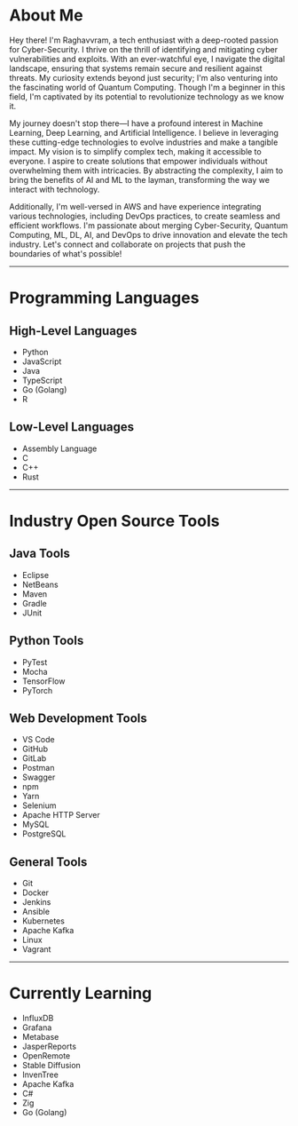 # About Me
Hey there! I'm Raghavvram, a tech enthusiast with a deep-rooted passion for Cyber-Security. I thrive on the thrill of identifying and mitigating cyber vulnerabilities and exploits. With an ever-watchful eye, I navigate the digital landscape, ensuring that systems remain secure and resilient against threats. My curiosity extends beyond just security; I'm also venturing into the fascinating world of Quantum Computing. Though I'm a beginner in this field, I'm captivated by its potential to revolutionize technology as we know it.

My journey doesn't stop there—I have a profound interest in Machine Learning, Deep Learning, and Artificial Intelligence. I believe in leveraging these cutting-edge technologies to evolve industries and make a tangible impact. My vision is to simplify complex tech, making it accessible to everyone. I aspire to create solutions that empower individuals without overwhelming them with intricacies. By abstracting the complexity, I aim to bring the benefits of AI and ML to the layman, transforming the way we interact with technology.

Additionally, I'm well-versed in AWS and have experience integrating various technologies, including DevOps practices, to create seamless and efficient workflows. I'm passionate about merging Cyber-Security, Quantum Computing, ML, DL, AI, and DevOps to drive innovation and elevate the tech industry. Let's connect and collaborate on projects that push the boundaries of what's possible!

---

# Programming Languages

## High-Level Languages
- Python
- JavaScript
- Java
- TypeScript
- Go (Golang)
- R

## Low-Level Languages
- Assembly Language
- C
- C++
- Rust

---

# Industry Open Source Tools

## Java Tools
- Eclipse
- NetBeans
- Maven
- Gradle
- JUnit

## Python Tools
- PyTest
- Mocha
- TensorFlow
- PyTorch

## Web Development Tools
- VS Code
- GitHub
- GitLab
- Postman
- Swagger
- npm
- Yarn
- Selenium
- Apache HTTP Server
- MySQL
- PostgreSQL

## General Tools
- Git
- Docker
- Jenkins
- Ansible
- Kubernetes
- Apache Kafka
- Linux
- Vagrant

---

# Currently Learning
- InfluxDB
- Grafana
- Metabase
- JasperReports
- OpenRemote
- Stable Diffusion
- InvenTree
- Apache Kafka
- C#
- Zig
- Go (Golang)


